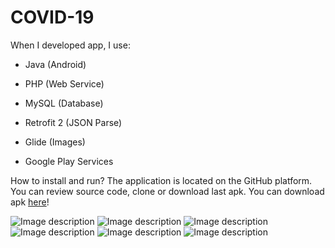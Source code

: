 # COVID-19

When I developed app, I use:

- Java (Android)

- PHP (Web Service)

- MySQL (Database)

- Retrofit 2 (JSON Parse)

- Glide (Images)

- Google Play Services

How to install and run?
The application is located on the GitHub platform. You can review source code, clone or download last apk. You can download apk [here](https://drive.google.com/open?id=1djQQrFzVd1tBwwsGvIdjsvLHlC3GBOpp)!

![Image description](https://alperenyukselaltug.com/1.jpg)
![Image description](https://alperenyukselaltug.com/2.jpg)
![Image description](https://alperenyukselaltug.com/3.jpg)
![Image description](https://alperenyukselaltug.com/4.jpg)
![Image description](https://alperenyukselaltug.com/5.jpg)
![Image description](https://alperenyukselaltug.com/6.jpg)
